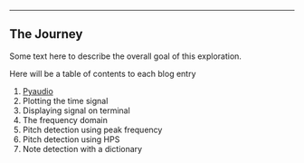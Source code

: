 ----
The Journey
----


Some text here to describe the overall goal of this exploration.

Here will be a table of contents to each blog entry

1. [Pyaudio](pyaudio.md)
2. Plotting the time signal
3. Displaying signal on terminal
4. The frequency domain
5. Pitch detection using peak frequency
6. Pitch detection using HPS
7. Note detection with a dictionary
